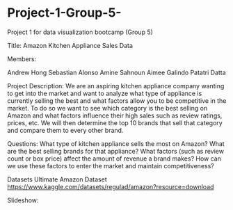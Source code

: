# Project-1-Group-5-
Project 1 for data visualization bootcamp (Group 5)

Title: Amazon Kitchen Appliance Sales Data

Members: 

Andrew Hong
Sebastian Alonso
Amine Sahnoun 
Aimee Galindo
Patatri Datta

Project Description:
We are an aspiring kitchen appliance company wanting to get into the market and want to analyze what type of appliance is currently selling the best and what factors allow you to be competitive in the market.
To do so we want to see which category is the best selling on Amazon and what factors influence their high sales such as review ratings, prices, etc.
We will then determine the top 10 brands that sell that category and compare them to every other brand.


Questions:
What type of kitchen appliance sells the most on Amazon?
What are the best selling brands for that appliance?
What factors (such as review count or box price) affect the amount of revenue a brand makes?
How can we use these factors to enter the market and maintain competitiveness?

Datasets
Ultimate Amazon Dataset
https://www.kaggle.com/datasets/regulad/amazon?resource=download

Slideshow: 
